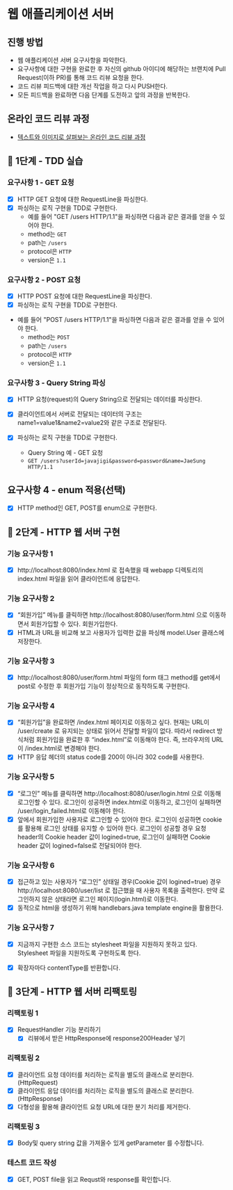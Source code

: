 # 웹 애플리케이션 서버
## 진행 방법
* 웹 애플리케이션 서버 요구사항을 파악한다.
* 요구사항에 대한 구현을 완료한 후 자신의 github 아이디에 해당하는 브랜치에 Pull Request(이하 PR)를 통해 코드 리뷰 요청을 한다.
* 코드 리뷰 피드백에 대한 개선 작업을 하고 다시 PUSH한다.
* 모든 피드백을 완료하면 다음 단계를 도전하고 앞의 과정을 반복한다.

## 온라인 코드 리뷰 과정
* [텍스트와 이미지로 살펴보는 온라인 코드 리뷰 과정](https://github.com/next-step/nextstep-docs/tree/master/codereview)


## 🚀 1단계 - TDD 실습

### 요구사항 1 - GET 요청

- [x] HTTP GET 요청에 대한 RequestLine을 파싱한다.
- [x] 파싱하는 로직 구현을 TDD로 구현한다.
  - 예를 들어 "GET /users HTTP/1.1"을 파싱하면 다음과 같은 결과를 얻을 수 있어야 한다.
  - method는 `GET`
  - path는 `/users`
  - protocol은 `HTTP`
  - version은 `1.1`

### 요구사항 2 - POST 요청

- [x] HTTP POST 요청에 대한 RequestLine을 파싱한다.
- [x] 파싱하는 로직 구현을 TDD로 구현한다.

- 예를 들어 "POST /users HTTP/1.1"을 파싱하면 다음과 같은 결과를 얻을 수 있어야 한다.
  - method는 `POST`
  - path는 `/users`
  - protocol은 `HTTP`
  - version은 `1.1`
    
### 요구사항 3 - Query String 파싱
- [x] HTTP 요청(request)의 Query String으로 전달되는 데이터를 파싱한다.
- [x] 클라이언트에서 서버로 전달되는 데이터의 구조는 name1=value1&name2=value2와 같은 구조로 전달된다.
- [x] 파싱하는 로직 구현을 TDD로 구현한다.

  - Query String 예 - GET 요청
  - `GET /users?userId=javajigi&password=password&name=JaeSung HTTP/1.1`
  
## 요구사항 4 - enum 적용(선택)
- [x] HTTP method인 GET, POST를 enum으로 구현한다.


## 🚀 2단계 - HTTP 웹 서버 구현

### 기능 요구사항 1
- [x] http://localhost:8080/index.html 로 접속했을 때 webapp 디렉토리의 index.html 파일을 읽어 클라이언트에 응답한다.

### 기능 요구사항 2
- [x] “회원가입” 메뉴를 클릭하면 http://localhost:8080/user/form.html 으로 이동하면서 회원가입할 수 있다. 회원가입한다.
- [x] HTML과 URL을 비교해 보고 사용자가 입력한 값을 파싱해 model.User 클래스에 저장한다.

### 기능 요구사항 3
- [x] http://localhost:8080/user/form.html 파일의 form 태그 method를 get에서 post로 수정한 후 회원가입 기능이 정상적으로 동작하도록 구현한다.

### 기능 요구사항 4
- [x] “회원가입”을 완료하면 /index.html 페이지로 이동하고 싶다. 현재는 URL이 /user/create 로 유지되는 상태로 읽어서 전달할 파일이 없다. 따라서 redirect 방식처럼 회원가입을 완료한 후 “index.html”로 이동해야 한다. 즉, 브라우저의 URL이 /index.html로 변경해야 한다.
- [x] HTTP 응답 헤더의 status code를 200이 아니라 302 code를 사용한다.

### 기능 요구사항 5
- [x] “로그인” 메뉴를 클릭하면 http://localhost:8080/user/login.html 으로 이동해 로그인할 수 있다. 로그인이 성공하면 index.html로 이동하고, 로그인이 실패하면 /user/login_failed.html로 이동해야 한다.
- [x] 앞에서 회원가입한 사용자로 로그인할 수 있어야 한다. 로그인이 성공하면 cookie를 활용해 로그인 상태를 유지할 수 있어야 한다. 로그인이 성공할 경우 요청 header의 Cookie header 값이 logined=true, 로그인이 실패하면 Cookie header 값이 logined=false로 전달되어야 한다.

### 기능 요구사항 6
- [x] 접근하고 있는 사용자가 “로그인” 상태일 경우(Cookie 값이 logined=true) 경우 http://localhost:8080/user/list 로 접근했을 때 사용자 목록을 출력한다. 만약 로그인하지 않은 상태라면 로그인 페이지(login.html)로 이동한다.
- [x] 동적으로 html을 생성하기 위해 handlebars.java template engine을 활용한다.

### 기능 요구사항 7
- [x] 지금까지 구현한 소스 코드는 stylesheet 파일을 지원하지 못하고 있다. Stylesheet 파일을 지원하도록 구현하도록 한다.
- [x] 확장자마다 contentType를 반환합니다.


## 🚀 3단계 - HTTP 웹 서버 리팩토링

### 리팩토링 1
- [x] RequestHandler 기능 분리하기
  - [x] 리뷰에서 받은 HttpResponse에 response200Header 넣기

### 리팩토링 2
- [x] 클라이언트 요청 데이터를 처리하는 로직을 별도의 클래스로 분리한다.(HttpRequest)
- [x] 클라이언트 응답 데이터를 처리하는 로직을 별도의 클래스로 분리한다.(HttpResponse)
- [x] 다형성을 활용해 클라이언트 요청 URL에 대한 분기 처리를 제거한다.

### 리팩토링 3
- [x] Body및 query string 값을 가져올수 있게 getParameter 를 수정합니다.

### 테스트 코드 작성
- [x] GET, POST file을 읽고 Requst와 response를 확인합니다.